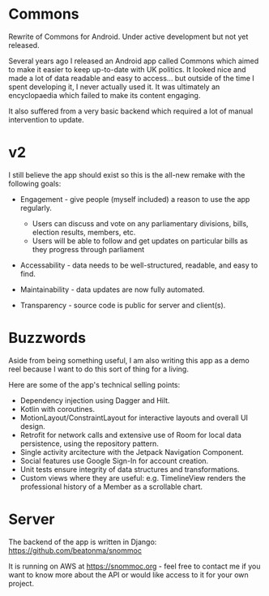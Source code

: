 # Commons
Rewrite of Commons for Android. Under active development but not yet released.

Several years ago I released an Android app called Commons which aimed to make it easier to keep up-to-date with UK politics. It looked nice and made a lot of data readable and easy to access... but outside of the time I spent developing it, I never actually used it. It was ultimately an encyclopaedia which failed to make its content engaging.

It also suffered from a very basic backend which required a lot of manual intervention to update.

# v2
I still believe the app should exist so this is the all-new remake with the following goals:

- Engagement - give people (myself included) a reason to use the app regularly.
  - Users can discuss and vote on any parliamentary divisions, bills, election results, members, etc.
  - Users will be able to follow and get updates on particular bills as they progress through parliament
  
- Accessability - data needs to be well-structured, readable, and easy to find.

- Maintainability - data updates are now fully automated.

- Transparency - source code is public for server and client(s).

# Buzzwords
Aside from being something useful, I am also writing this app as a demo reel because I want to do this sort of thing for a living.

Here are some of the app's technical selling points:

- Dependency injection using Dagger and Hilt.
- Kotlin with coroutines.
- MotionLayout/ConstraintLayout for interactive layouts and overall UI design.
- Retrofit for network calls and extensive use of Room for local data persistence, using the repository pattern.
- Single activity arcitecture with the Jetpack Navigation Component.
- Social features use Google Sign-In for account creation.
- Unit tests ensure integrity of data structures and transformations.
- Custom views where they are useful: e.g. TimelineView renders the professional history of a Member as a scrollable chart.

# Server
The backend of the app is written in Django: https://github.com/beatonma/snommoc

It is running on AWS at https://snommoc.org - feel free to contact me if you want to know more about the API or would like access to it for your own project.
